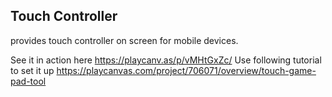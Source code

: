 
## Touch Controller
provides touch controller on screen for mobile devices.

See it in action here https://playcanv.as/p/vMHtGxZc/
Use following tutorial to set it up
https://playcanvas.com/project/706071/overview/touch-game-pad-tool

